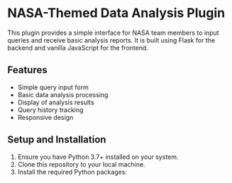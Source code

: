 # NASA-Themed Data Analysis Plugin

This plugin provides a simple interface for NASA team members to input queries and receive basic analysis reports. It is built using Flask for the backend and vanilla JavaScript for the frontend.

## Features

- Simple query input form
- Basic data analysis processing
- Display of analysis results
- Query history tracking
- Responsive design

## Setup and Installation

1. Ensure you have Python 3.7+ installed on your system.
2. Clone this repository to your local machine.
3. Install the required Python packages:
   